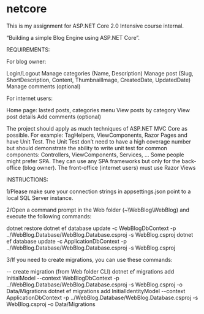 # netcore
This is my assignment for ASP.NET Core 2.0 Intensive course internal. 

“Building a simple Blog Engine using ASP.NET Core”.

REQUIREMENTS:

For blog owner:

Login/Logout
Manage categories (Name, Description)
Manage post (Slug, ShortDescription, Content, ThumbnailImage, CreatedDate, UpdatedDate)
Manage comments (optional)

For internet users:

Home page: lasted posts, categories menu
View posts by category
View post details
Add comments (optional)

The project should apply as much techniques of ASP.NET MVC Core as possible. For example: TagHelpers, ViewComponents, Razor Pages and have Unit Test. The Unit Test don’t need to have a high coverage number but should demonstrate the ability to write unit test for common components: Controllers, ViewComponents, Services, …
Some people might prefer SPA. They can use any SPA frameworks but only for the back-office (blog owner). The front-office (internet users) must use Razor Views

INSTRUCTIONS:

1/Please make sure your connection strings in appsettings.json point to a local SQL Server instance.

2/Open a command prompt in the Web folder (~\WebBlog\WebBlog) and execute the following commands:

dotnet restore
dotnet ef database update -c WebBlogDbContext -p ../WebBlog.Database/WebBlog.Database.csproj -s WebBlog.csproj
dotnet ef database update -c ApplicationDbContext -p ../WebBlog.Database/WebBlog.Database.csproj -s WebBlog.csproj

3/If you need to create migrations, you can use these commands:

-- create migration (from Web folder CLI)
dotnet ef migrations add InitialModel --context WebBlogDbContext -p ../WebBlog.Database/WebBlog.Database.csproj -s WebBlog.csproj -o Data/Migrations
dotnet ef migrations add InitialIdentityModel --context ApplicationDbContext -p ../WebBlog.Database/WebBlog.Database.csproj -s WebBlog.csproj -o Data/Migrations
